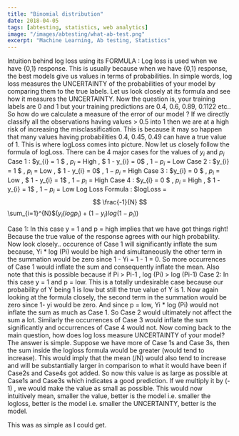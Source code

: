 ```yaml
---
title: "Binomial distribution"
date: 2018-04-05
tags: [abtesting, statistics, web analytics]
image: "/images/abtesting/what-ab-test.png"
excerpt: "Machine Learning, Ab testing, Statistics"
---
```


Intuition behind log loss using its FORMULA :
Log loss is used when we have {0,1} response. This is usually because when we have {0,1} response, the best models give us values in terms of probabilities.
In simple words, log loss measures the UNCERTAINTY of the probabilities of your model by comparing them to the true labels. Let us look closely at its formula and see how it measures the UNCERTAINTY.
Now the question is, your training labels are 0 and 1 but your training predictions are 0.4, 0.6, 0.89, 0.1122 etc.. So how do we calculate a measure of the error of our model ? If we directly classify all the observations having values > 0.5 into 1 then we are at a  high risk of increasing the misclassification. This is because it may so happen that many values having probabilities 0.4, 0.45, 0.49 can have a true value of 1.
This is where logLoss comes into picture.
Now let us closely follow the formula of logLoss. There can be 4 major cases for the values of $y_{i}$ and $p_{i}$
Case 1 : $y_{i} = 1 $ ,  $p_{i}$ = High  , $ 1 - y_{i} = 0$  ,  $1 - p_{i}$ = Low
Case 2 : $y_{i} = 1 $ ,  $p_{i}$ = Low  , $ 1 - y_{i} = 0$  ,  $1 - p_{i}$ = High
Case 3 : $y_{i} = 0 $ ,  $p_{i}$ = Low , $ 1 - y_{i} = 1$  ,  $1 - p_{i}$ = High
Case 4 : $y_{i} = 0 $ ,  $p_{i}$ = High  , $ 1 - y_{i} = 1$  ,  $1 - p_{i}$ = Low
Log Loss Formula :
$logLoss  = $$ \frac{-1}{N}  $$\sum_{i=1}^{N}$$(y_{i}(log{p_{i}})+(1- {y_{i}})log(1-p_{i}))$

Case 1:
In this case y = 1 and p = high implies that we have got things right! Because the true value of the response agrees with our high probability. Now look closely.. occurence of Case 1 will significantly inflate the sum because, Yi * log (Pi) would be high and simultaneously the other term in the summation would be zero since 1 - Yi = 1 - 1 = 0. So more occurrences of Case 1 would inflate the sum and consequently inflate the mean.
Also note that this is possible because if Pi > Pi-1 , log (Pi) > log (Pi-1)
Case 2:
In this case y = 1 and p = low. This is a totally undesirable case because our probability of Y being 1 is low but still the true value of Y is 1. Now again looking at the formula closely, the second term in the summation would be zero since 1- yi would be zero. And since p = low, Yi * log (Pi) would not inflate the sum as much as Case 1. So Case 2 would ultimately not affect the sum a lot.
Similarly the occurrences of Case 3 would inflate the sum significantly and occurrences of Case 4 would not.
Now coming back to the main question, how does log loss measure UNCERTAINTY of your model? The answer is simple. Suppose we have more of Case 1s and Case 3s, then the sum inside the logloss formula would be greater (would tend to increase). This would imply that the mean (/N) would also tend to increase and will be substantially larger in comparison to what it would have been if Case2s and Case4s got added. So now this value is as large as possible at Case1s and Case3s which indicates a good prediction. If we  multiply it by (- 1) , we would make the value as small as possible. This would now intuitively mean, smaller the value, better is the model i.e. smaller the logloss, better is the model i.e. smaller the UNCERTAINTY, better is the model.

This was as simple as I could get.
